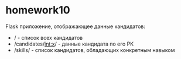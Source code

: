 # homework10

Flask приложение, отображающее данные кандидатов:  
- / - список всех кандидатов
- /candidates/<int:x>/ - данные кандидата по его PK
- /skills/<x> - список кандидатов, обладающих конкретным навыком
